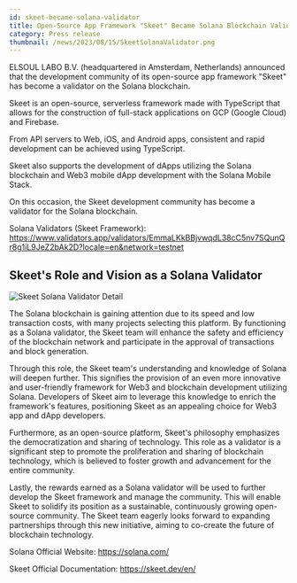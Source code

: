 ```yaml
---
id: skeet-became-solana-validator
title: Open-Source App Framework "Skeet" Became Solana Blockchain Validator
category: Press release
thumbnail: /news/2023/08/15/SkeetSolanaValidator.png
---
```


ELSOUL LABO B.V. (headquartered in Amsterdam, Netherlands) announced that the development community of its open-source app framework "Skeet" has become a validator on the Solana blockchain.

Skeet is an open-source, serverless framework made with TypeScript that allows for the construction of full-stack applications on GCP (Google Cloud) and Firebase.

From API servers to Web, iOS, and Android apps, consistent and rapid development can be achieved using TypeScript.

Skeet also supports the development of dApps utilizing the Solana blockchain and Web3 mobile dApp development with the Solana Mobile Stack.

On this occasion, the Skeet development community has become a validator for the Solana blockchain.

Solana Validators (Skeet Framework): https://www.validators.app/validators/EmmaLKkBBjvwqdL38cC5nv7SQunQr8g1iL9JeZ2bAk2D?locale=en&network=testnet

## Skeet's Role and Vision as a Solana Validator

![Skeet Solana Validator Detail](/news/2023/08/15/SkeetSolanaValidatorDetail.png)

The Solana blockchain is gaining attention due to its speed and low transaction costs, with many projects selecting this platform. By functioning as a Solana validator, the Skeet team will enhance the safety and efficiency of the blockchain network and participate in the approval of transactions and block generation.

Through this role, the Skeet team's understanding and knowledge of Solana will deepen further. This signifies the provision of an even more innovative and user-friendly framework for Web3 and blockchain development utilizing Solana. Developers of Skeet aim to leverage this knowledge to enrich the framework's features, positioning Skeet as an appealing choice for Web3 app and dApp developers.

Furthermore, as an open-source platform, Skeet's philosophy emphasizes the democratization and sharing of technology. This role as a validator is a significant step to promote the proliferation and sharing of blockchain technology, which is believed to foster growth and advancement for the entire community.

Lastly, the rewards earned as a Solana validator will be used to further develop the Skeet framework and manage the community. This will enable Skeet to solidify its position as a sustainable, continuously growing open-source community. The Skeet team eagerly looks forward to expanding partnerships through this new initiative, aiming to co-create the future of blockchain technology.

Solana Official Website: https://solana.com/

Skeet Official Documentation: https://skeet.dev/en/
